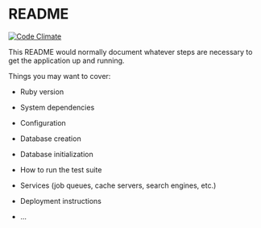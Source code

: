 # README

[![Code Climate](https://codeclimate.com/github/devico/promptcards/badges/gpa.svg)](https://codeclimate.com/github/devico/promptcards)

This README would normally document whatever steps are necessary to get the
application up and running.

Things you may want to cover:

* Ruby version

* System dependencies

* Configuration

* Database creation

* Database initialization

* How to run the test suite

* Services (job queues, cache servers, search engines, etc.)

* Deployment instructions

* ...
